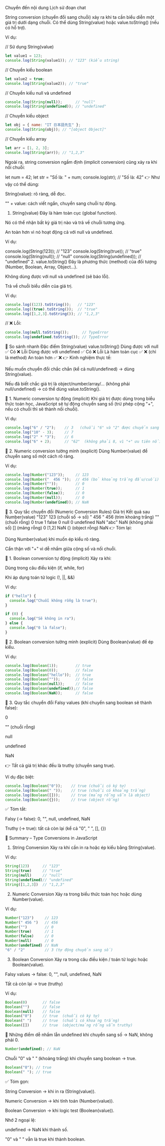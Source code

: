 Chuyển đến nội dung
Lịch sử đoạn chat

String conversion (chuyển đổi sang chuỗi) xảy ra khi ta cần biểu diễn một giá trị dưới dạng chuỗi. Có thể dùng String(value) hoặc value.toString() (nếu có hỗ trợ).

Ví dụ:

// Sử dụng String(value)
```javascript
let value1 = 123;
console.log(String(value1)); // "123" (kiểu string)
```

// Chuyển kiểu boolean
```javascript
let value2 = true;
console.log(String(value2)); // "true"
```

// Chuyển kiểu null và undefined
```javascript
console.log(String(null));      // "null"
console.log(String(undefined)); // "undefined"
```

// Chuyển kiểu object
```javascript
let obj = { name: "IT 日本語先生" };
console.log(String(obj)); // "[object Object]"
```

// Chuyển kiểu array
```javascript
let arr = [1, 2, 3];
console.log(String(arr)); // "1,2,3"
```
Ngoài ra, string conversion ngầm định (implicit conversion) cũng xảy ra khi nối chuỗi:

let num = 42;
let str = "Số là: " + num;
console.log(str); // "Số là: 42"
👉 Như vậy có thể dùng:

String(value): rõ ràng, dễ đọc.

"" + value: cách viết ngắn, chuyển sang chuỗi tự động.






1. String(value)
Đây là hàm toàn cục (global function).

Nó có thể nhận bất kỳ giá trị nào và trả về chuỗi tương ứng.

An toàn hơn vì nó hoạt động cả với null và undefined.

Ví dụ:

console.log(String(123));        // "123"
console.log(String(true));       // "true"
console.log(String(null));       // "null"
console.log(String(undefined));  // "undefined"
2. value.toString()
Đây là phương thức (method) của đối tượng (Number, Boolean, Array, Object...).

Không dùng được với null và undefined (sẽ báo lỗi).

Trả về chuỗi biểu diễn của giá trị.

Ví dụ:

```javascript
console.log((123).toString());   // "123"
console.log((true).toString());  // "true"
console.log([1,2,3].toString()); // "1,2,3"
```

// ❌ Lỗi:
```javascript
console.log(null.toString());      // TypeError
console.log(undefined.toString()); // TypeError
```
🔑 So sánh nhanh
Đặc điểm	String(value)	value.toString()
Dùng được với null	✅ Có	❌ Lỗi
Dùng được với undefined	✅ Có	❌ Lỗi
Là hàm toàn cục	✅	❌ (chỉ là method)
An toàn hơn	✅	❌
👉 Kinh nghiệm thực tế:

Nếu muốn chuyển đổi chắc chắn (kể cả null/undefined) → dùng String(value).

Nếu đã biết chắc giá trị là object/number/array/... (không phải null/undefined) → có thể dùng value.toString().

🔹 1. Numeric conversion tự động (implicit)
Khi giá trị được dùng trong biểu thức toán học, JavaScript sẽ tự động chuyển sang số (trừ phép cộng "+", nếu có chuỗi thì sẽ thành nối chuỗi).

Ví dụ:

```javascript
console.log("6" / "2");    // 3   (chuỗi "6" và "2" được chuyển sang số)
console.log("10" - 3);     // 7
console.log("2" * "3");    // 6
console.log("6" + 2);      // "62"  (không phải 8, vì "+" ưu tiên nối chuỗi)
```
🔹 2. Numeric conversion tường minh (explicit)
Dùng Number(value) để chuyển sang số một cách rõ ràng.

Ví dụ:

```javascript
console.log(Number("123"));     // 123
console.log(Number("  456 "));  // 456 (bỏ khoảng trắng đầu/cuối)
console.log(Number(""));        // 0
console.log(Number(true));      // 1
console.log(Number(false));     // 0
console.log(Number(null));      // 0
console.log(Number(undefined)); // NaN
```
🔹 3. Quy tắc chuyển đổi (Numeric Conversion Rules)
Giá trị	Kết quả sau Number(value)
"123"	123 (chuỗi số → số)
" 456 "	456 (trim khoảng trắng)
"" (chuỗi rỗng)	0
true	1
false	0
null	0
undefined	NaN
"abc"	NaN (không phải số)
[] (mảng rỗng)	0
[1,2]	NaN
{} (object rỗng)	NaN
👉 Tóm lại:

Dùng Number(value) khi muốn ép kiểu rõ ràng.

Cẩn thận với "+" vì dễ nhầm giữa cộng số và nối chuỗi.

🔹 1. Boolean conversion tự động (implicit)
Xảy ra khi:

Dùng trong câu điều kiện (if, while, for)

Khi áp dụng toán tử logic (!, ||, &&)

Ví dụ:

```javascript
if ("hello") {
  console.log("Chuỗi không rỗng là true");
}

if (0) {
  console.log("Sẽ không in ra");
} else {
  console.log("0 là false");
}
```
🔹 2. Boolean conversion tường minh (explicit)
Dùng Boolean(value) để ép kiểu.

Ví dụ:

```javascript
console.log(Boolean(1));        // true
console.log(Boolean(0));        // false
console.log(Boolean("hello"));  // true
console.log(Boolean(""));       // false
console.log(Boolean(null));     // false
console.log(Boolean(undefined));// false
console.log(Boolean(NaN));      // false
```
🔹 3. Quy tắc chuyển đổi
Falsy values (khi chuyển sang boolean sẽ thành false):

0

"" (chuỗi rỗng)

null

undefined

NaN

👉 Tất cả giá trị khác đều là truthy (chuyển sang true).

Ví dụ đặc biệt:

```javascript
console.log(Boolean("0"));    // true (chuỗi có ký tự)
console.log(Boolean(" "));    // true (chuỗi có khoảng trắng)
console.log(Boolean([]));     // true (mảng rỗng vẫn là object)
console.log(Boolean({}));     // true (object rỗng)
```
✅ Tóm tắt:

Falsy (→ false): 0, "", null, undefined, NaN

Truthy (→ true): tất cả còn lại (kể cả "0", " ", [], {})



🔹 Summary – Type Conversions in JavaScript
1. String Conversion
Xảy ra khi cần in ra hoặc ép kiểu bằng String(value).

Ví dụ:

```javascript
String(123)      // "123"
String(true)     // "true"
String(null)     // "null"
String(undefined)// "undefined"
String([1,2,3])  // "1,2,3"
```
2. Numeric Conversion
Xảy ra trong biểu thức toán học hoặc dùng Number(value).

Ví dụ:

```javascript
Number("123")     // 123
Number(" 456 ")   // 456
Number("")        // 0
Number(true)      // 1
Number(false)     // 0
Number(null)      // 0
Number(undefined) // NaN
"6" / "2"         // 3 (tự động chuyển sang số)
```
3. Boolean Conversion
Xảy ra trong câu điều kiện / toán tử logic hoặc Boolean(value).

Falsy values → false: 0, "", null, undefined, NaN

Tất cả còn lại → true (truthy)

Ví dụ:

```javascript
Boolean(0)       // false
Boolean("")      // false
Boolean(null)    // false
Boolean("0")     // true  (chuỗi có ký tự)
Boolean(" ")     // true  (chuỗi có khoảng trắng)
Boolean([])      // true  (object/mảng rỗng vẫn truthy)
```
🔎 Những điểm dễ nhầm lẫn
undefined khi chuyển sang số → NaN, không phải 0.

```javascript
Number(undefined); // NaN
```
Chuỗi "0" và " " (khoảng trắng) khi chuyển sang boolean → true.

```javascript
Boolean("0"); // true
Boolean(" "); // true
```
✅ Tóm gọn:

String Conversion → khi in ra (String(value)).

Numeric Conversion → khi tính toán (Number(value)).

Boolean Conversion → khi logic test (Boolean(value)).

Nhớ 2 ngoại lệ:

undefined → NaN khi thành số.

"0" và " " vẫn là true khi thành boolean.

